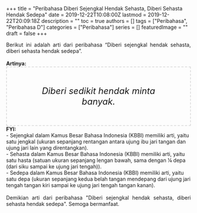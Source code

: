 +++
title = "Peribahasa Diberi Sejengkal Hendak Sehasta, Diberi Sehasta Hendak Sedepa"
date = 2019-12-22T10:08:00Z
lastmod = 2019-12-22T20:09:18Z
description = ""
toc = true
authors = []
tags = ["Peribahasa", "Peribahasa D"]
categories = ["Peribahasa"]
series = []
featuredImage = ""
draft = false
+++

<div dir="ltr" style="text-align: left;" trbidi="on"><div style="text-align: justify;">Berikut ini adalah arti dari peribahasa “Diberi sejengkal hendak sehasta, diberi sehasta hendak sedepa”.</div><br /><div style="text-align: justify;"><b>Artinya:</b></div><div style="border: 2px dashed #ddd; font-size: 24px; height: auto; margin: 0 auto; padding: 50px; text-align: center; width: auto;"><i>Diberi sedikit hendak minta banyak.</i></div><b>FYI:</b><br />- Sejengkal dalam Kamus Besar Bahasa Indonesia (KBBI) memiliki arti, yaitu satu jengkal (ukuran sepanjang rentangan antara ujung ibu jari tangan dan ujung jari lain yang direntangkan).<br />- Sehasta dalam Kamus Besar Bahasa Indonesia (KBBI) memiliki arti, yaitu satu hasta (satuan ukuran sepanjang lengan bawah, sama dengan ¼ depa (dari siku sampai ke ujung jari tengah)).<br />- Sedepa dalam Kamus Besar Bahasa Indonesia (KBBI) memiliki arti, yaitu satu depa (ukuran sepanjang kedua belah tangan mendepang dari ujung jari tengah tangan kiri sampai ke ujung jari tengah tangan kanan).<br /><br /><div style="text-align: justify;">Demikian arti dari peribahasa "Diberi sejengkal hendak sehasta, diberi sehasta hendak sedepa". Semoga bermanfaat.</div></div>
